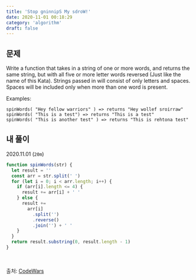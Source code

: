 ```yaml
---
title: 'Stop gninnipS My sdroW!'
date: 2020-11-01 00:18:29
category: 'algorithm'
draft: false
---
```


## 문제

Write a function that takes in a string of one or more words, and returns the same string, but with all five or more letter words reversed (Just like the name of this Kata). Strings passed in will consist of only letters and spaces. Spaces will be included only when more than one word is present.

Examples:

```
spinWords( "Hey fellow warriors" ) => returns "Hey wollef sroirraw"
spinWords( "This is a test") => returns "This is a test"
spinWords( "This is another test" ) => returns "This is rehtona test"
```

## 내 풀이

2020.11.01 (`20m`)

```js
function spinWords(str) {
  let result = ''
  const arr = str.split(' ')
  for (let i = 0; i < arr.length; i++) {
    if (arr[i].length <= 4) {
      result += arr[i] + ' '
    } else {
      result +=
        arr[i]
          .split('')
          .reverse()
          .join('') + ' '
    }
  }
  return result.substring(0, result.length - 1)
}
```

<br />

출처: [CodeWars](https://www.codewars.com/)
